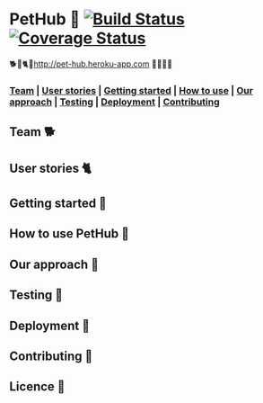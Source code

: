# PetHub 🐾 [![Build Status](https://travis-ci.com/githubsttar/PetHub-backend.svg?branch=master)](https://travis-ci.com/githubsttar/PetHub-backend) [![Coverage Status](https://coveralls.io/repos/github/githubsttar/PetHub-backend/badge.svg?branch=master&service=github)](https://coveralls.io/github/githubsttar/PetHub-backend?branch=master&service=github)

🐕🐩🐈🐴http://pet-hub.heroku-app.com 🐍🐠🦜🐇

### [Team](https://github.com/githubsttar/PetHub-backend#team) |  [User stories](https://github.com/githubsttar/PetHub-backend#user-stories) |  [Getting started](https://github.com/githubsttar/PetHub-backend#getting-started) |  [How to use](https://github.com/githubsttar/PetHub-backend#how-to-use-pethub) | [Our approach](https://github.com/githubsttar/PetHub-backend#our-approach) |   [Testing](https://github.com/githubsttar/PetHub-backend#testing) |   [Deployment](https://github.com/githubsttar/PetHub-backend#deployment) |  [Contributing](https://github.com/githubsttar/PetHub-backend#contributing)

## Team 🐕

## User stories 🐈

## Getting started 🐠

## How to use PetHub 🦄

## Our approach 🦜

## Testing 🐴

## Deployment 🐩

## Contributing 🐍

## Licence 🐇
